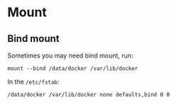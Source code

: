 # Mount

## Bind mount

Sometimes you may need bind mount, run:

```
mount --bind /data/docker /var/lib/docker
```

In the `/etc/fstab`:

```
/data/docker /var/lib/docker none defaults,bind 0 0
```
